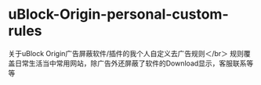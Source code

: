 # uBlock-Origin-personal-custom-rules
关于uBlock Origin广告屏蔽软件/插件的我个人自定义去广告规则＜/br＞
规则覆盖日常生活当中常用网站，除广告外还屏蔽了软件的Download显示，客服联系等等
